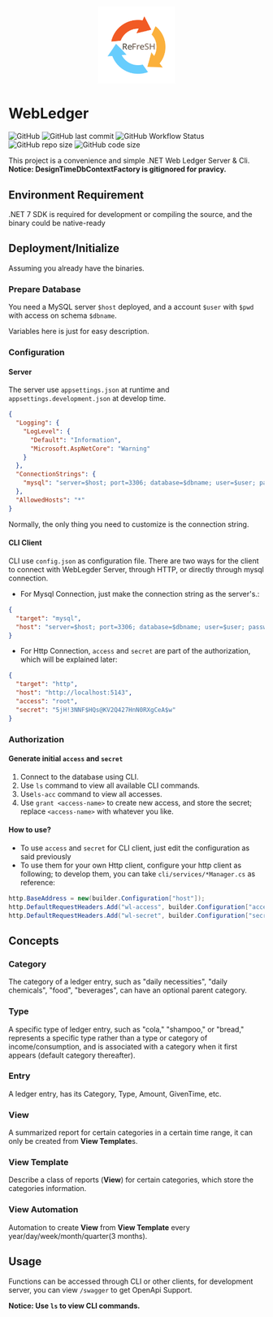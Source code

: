 <div  align=center>
    <img src="./images/Full_2048.png?raw=true" width = 30% height = 30%  />
</div>

# WebLedger

![GitHub](https://img.shields.io/github/license/HIT-ReFreSH/WebLedger?style=flat-square)
![GitHub last commit](https://img.shields.io/github/last-commit/HIT-ReFreSH/WebLedger?style=flat-square)
![GitHub Workflow Status](https://img.shields.io/github/workflow/status/HIT-ReFreSH/WebLedger/publish_to_nuget?style=flat-square)
![GitHub repo size](https://img.shields.io/github/repo-size/HIT-ReFreSH/WebLedger?style=flat-square)
![GitHub code size](https://img.shields.io/github/languages/code-size/HIT-ReFreSH/WebLedger?style=flat-square)

This project is a convenience and simple .NET Web Ledger Server & Cli.
**Notice: DesignTimeDbContextFactory is gitignored for pravicy.**

## Environment Requirement

.NET 7 SDK is required for development or compiling the source, and the binary could be native-ready

## Deployment/Initialize

Assuming you already have the binaries.

### Prepare Database

You need a MySQL server `$host` deployed, and a account `$user` with `$pwd` with access on schema `$dbname`.

Variables here is just for easy description.

### Configuration

#### Server

The server use `appsettings.json` at runtime and `appsettings.development.json` at develop time.

```json
{
  "Logging": {
    "LogLevel": {
      "Default": "Information",
      "Microsoft.AspNetCore": "Warning"
    }
  },
  "ConnectionStrings": {
    "mysql": "server=$host; port=3306; database=$dbname; user=$user; password=$pwd; Persist Security Info=False; Connect Timeout=300"
  },
  "AllowedHosts": "*"
}

```

Normally, the only thing you need to customize is the connection string.

#### CLI Client

CLI use `config.json` as configuration file. There are two ways for the client to connect with WebLegder Server, through HTTP, or directly through mysql connection. 

- For Mysql Connection, just make the connection string as the server's.:

```json
{
  "target": "mysql",
  "host": "server=$host; port=3306; database=$dbname; user=$user; password=$pwd; Persist Security Info=False; Connect Timeout=300"
}

```

- For Http Connection, `access` and `secret` are part of the authorization, which will be explained later:

```json
{
  "target": "http",
  "host": "http://localhost:5143",
  "access": "root",
  "secret": "5jH!3NNF$HQs@KV2Q427HnN0RXgCeA$w"
}
```

### Authorization

#### Generate initial `access` and `secret`

1. Connect to the database using CLI.
2. Use `ls` command to view all available CLI commands.
3. Use`ls-acc` command to view all accesses.
4. Use `grant <access-name>` to create new access, and store the secret; replace `<access-name>` with whatever you like.

#### How to use?

- To use `access` and `secret` for CLI client, just edit the configuration as said previously
- To use them for your own Http client, configure your http client as following; to develop them, you can take `cli/services/*Manager.cs` as reference:

```csharp
http.BaseAddress = new(builder.Configuration["host"]);
http.DefaultRequestHeaders.Add("wl-access", builder.Configuration["access"]);
http.DefaultRequestHeaders.Add("wl-secret", builder.Configuration["secret"]);
```

## Concepts

### Category

The category of a ledger entry, such as "daily necessities", "daily chemicals", "food", "beverages", can have an optional parent category.

### Type

A specific type of ledger entry, such as "cola," "shampoo," or "bread," represents a specific type rather than a type or category of income/consumption, and is associated with a category when it first appears (default category thereafter).

### Entry

A ledger entry, has its Category, Type, Amount, GivenTime, etc.

### View

A summarized report for certain categories in a certain time range, it can only be created from **View Template**s.

### View Template

Describe a class of reports (**View**) for certain categories, which store the categories information.

### View Automation

Automation to create **View** from **View Template** every year/day/week/month/quarter(3 months).

## Usage

Functions can be accessed through CLI or other clients, for development server, you can view `/swagger` to get OpenApi Support.

**Notice: Use `ls` to view CLI commands.**
